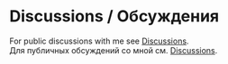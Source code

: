 # Discussions / Обсуждения

For public discussions with me see [Discussions].  
Для публичных обсуждений со мной см. [Discussions].

[Discussions]: https://github.com/ilyaigpetrov/ilyaigpetrov/discussions
